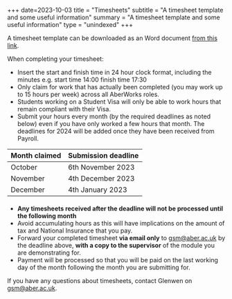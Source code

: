 +++
date=2023-10-03
title = "Timesheets"
subtitle =  "A timesheet template and some useful information"
summary = "A timesheet template and some useful information"
type =  "unindexed"
+++

A timesheet template can be downloaded as an Word document
[from this link](/downloads/DemonstratorTimesheetTemplate2023.docx).


When completing your timesheet:

* Insert the start and finish time in 24 hour clock format,
including the minutes e.g. start time 14:00 finish time 17:30
* Only claim for work that has actually been completed
(you may work up to 15 hours per week) across all AberWorks roles.
* Students working on a Student Visa will only be able to work hours that remain compliant with their Visa.
* Submit your hours every month (by the required deadlines as noted below)
even if you have only worked a few hours that month. The deadlines for 2024
will be added once they have been received from Payroll.


<div style="margin-bottom:20px">

|Month claimed|Submission deadline|
|-------|-------|
|October|6th November 2023|
|November|4th December 2023|
|December|4th January 2023|

</div>

* **Any timesheets received after the deadline will not be processed until
the following month**
* Avoid accumulating hours as this will have implications on the
amount of tax and National Insurance that you pay.
* Forward your completed timesheet **via email only** to 
[gsm@aber.ac.uk](mailto:gsm@aber.ac.uk) by the deadline above, **with a copy
to the supervisor** of the module you are demonstrating for.
* Payment will be processed so that you will be paid on the last working day
of the month following the month you are submitting for.

If you have any questions about timesheets, contact Glenwen
on [gsm@aber.ac.uk](mailto:gsm@aber.ac.uk).
